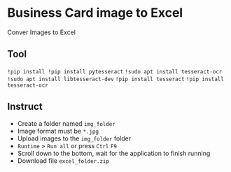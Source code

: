 # Business Card image to Excel
Conver Images to Excel

## Tool
`!pip install !pip install pytesseract`
`!sudo apt install tesseract-ocr`
`!sudo apt install libtesseract-dev`
`!pip install tesseract`
`!pip install tesseract-ocr`


## Instruct

* Create a folder named `img_folder`
* Image format must be `*.jpg`
* Upload images to the `img_folder` folder
* `Runtime` > `Run all` or press `Ctrl` `F9`
* Scroll down to the bottom, wait for the application to finish running
* Download file `excel_folder.zip`


